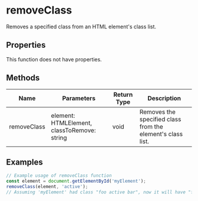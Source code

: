 # removeClass

Removes a specified class from an HTML element's class list.

## Properties

This function does not have properties.

## Methods

| Name         | Parameters                        | Return Type | Description                                      |
|--------------|-----------------------------------|-------------|--------------------------------------------------|
| removeClass  | element: HTMLElement, classToRemove: string | void        | Removes the specified class from the element's class list. |

## Examples

```typescript
// Example usage of removeClass function
const element = document.getElementById('myElement');
removeClass(element, 'active');
// Assuming 'myElement' had class "foo active bar", now it will have "foo bar"
```